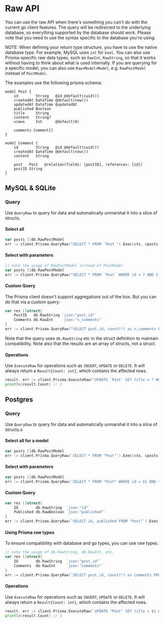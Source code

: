# Raw API

You can use the raw API when there's something you can't do with the current go client features. The query will be redirected to the underlying database, so everything supported by the database should work. Please note that you need to use the syntax specific to the database you're using.

NOTE: When defining your return type structure, you have to use the native database type. For example, MySQL uses `int` for `bool`.
You can also use Prisma-specific raw data types, such as `RawInt`, `RawString`, so that it works without having to think about what is used internally. If you are querying for a specific model, you can also use `Raw<Model>Model`, e.g. `RawPostModel` instead of `PostModel`.

The examples use the following prisma schema:

```prisma
model Post {
    id        String   @id @default(cuid())
    createdAt DateTime @default(now())
    updatedAt DateTime @updatedAt
    published Boolean
    title     String
    content   String?
    views     Int      @default(0)

    comments Comment[]
}

model Comment {
    id        String   @id @default(cuid())
    createdAt DateTime @default(now())
    content   String

    post   Post   @relation(fields: [postID], references: [id])
    postID String
}
```

## MySQL & SQLite

### Query

Use `QueryRaw` to query for data and automatically unmarshal it into a slice of structs.

#### Select all

```go
var posts []db.RawPostModel
err := client.Prisma.QueryRaw("SELECT * FROM `Post`").Exec(ctx, &posts)
```

#### Select with parameters

```go
// note the usage of RawPostModel instead of PostModel
var posts []db.RawPostModel
err := client.Prisma.QueryRaw("SELECT * FROM `Post` WHERE id = ? AND title = ?", "123abc", "my post").Exec(ctx, &posts)
```

#### Custom Query

The Prisma client doesn't support aggregations out of the box. But you can do that via a custom query:

```go
var res []struct{
	PostID   db.RawString `json:"post_id"`
	Comments db.RawInt    `json:"n_comments"`
}
err := client.Prisma.QueryRaw("SELECT post_id, count(*) as n_comments FROM `Comment` GROUP BY post_id").Exec(ctx, &res)
```

Note that the query uses `db.RawString` etc in the struct definition to maintain compatibility. Note also that the results are an array of structs, not a struct.

#### Operations

Use `ExecuteRaw` for operations such as `INSERT`, `UPDATE` or `DELETE`. It will always return a `Result{Count: int}`, which contains the affected rows.

```go
result, err := client.Prisma.ExecuteRaw("UPDATE `Post` SET title = ? WHERE id = ?", "my post", "123").Exec(ctx)
println(result.Count) // 1
```

## Postgres

### Query

Use `QueryRaw` to query for data and automatically unmarshal it into a slice of structs.s

#### Select all for a model

```go
var posts []db.RawPostModel
err := client.Prisma.QueryRaw(`SELECT * FROM "Post"`).Exec(ctx, &posts)
```

#### Select with parameters

```go
var posts []db.RawPostModel
err := client.Prisma.QueryRaw(`SELECT * FROM "Post" WHERE id = $1 AND title = $2`, "id2", "title2").Exec(ctx, &posts)
```

#### Custom Query

```go
var res []struct{
	ID        db.RawString  `json:"id"`
	Published db.RawBoolean `json:"published"`
}
err := client.Prisma.QueryRaw(`SELECT id, published FROM "Post"`).Exec(ctx, &res)
```

#### Using Prisma raw types

To ensure compatibility with database and go types, you can use raw types.

```go
// note the usage of db.RawString, db.RawInt, etc.
var res []struct{
	ID        db.RawString  `json:"post_id"`
	Comments  db.RawInt     `json:"comments"`
}
err := client.Prisma.QueryRaw(`SELECT post_id, count(*) as comments FROM "Comment" GROUP BY post_id`).Exec(ctx, &res)
```

#### Operations

Use `ExecuteRaw` for operations such as `INSERT`, `UPDATE` or `DELETE`. It will always return a `Result{Count: int}`, which contains the affected rows.

```go
result, err := client.Prisma.ExecuteRaw(`UPDATE "Post" SET title = $1 WHERE id = $2`, "my post", "123").Exec(ctx)
println(result.Count) // 1
```
